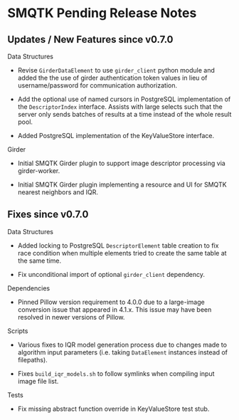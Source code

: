 SMQTK Pending Release Notes
===========================


Updates / New Features since v0.7.0
-----------------------------------

Data Structures

* Revise `GirderDataElement` to use `girder_client` python module and added the
  the use of girder authentication token values in lieu of username/password
  for communication authorization.

* Add the optional use of named cursors in PostgreSQL implementation of the
  `DescriptorIndex` interface.  Assists with large selects such that the server
  only sends batches of results at a time instead of the whole result pool.

* Added PostgreSQL implementation of the KeyValueStore interface.

Girder

* Initial SMQTK Girder plugin to support image descriptor processing via
  girder-worker.

* Initial SMQTK Girder plugin implementing a resource and UI for SMQTK nearest
  neighbors and IQR.


Fixes since v0.7.0
------------------

Data Structures

* Added locking to PostgreSQL `DescriptorElement` table creation to fix race
  condition when multiple elements tried to create the same table at the same
  time.

* Fix unconditional import of optional `girder_client` dependency.

Dependencies

* Pinned Pillow version requirement to 4.0.0 due to a large-image conversion
  issue that appeared in 4.1.x.  This issue may have been resolved in newer
  versions of Pillow.

Scripts

* Various fixes to IQR model generation process due to changes made to
  algorithm input parameters (i.e. taking `DataElement` instances instead of
  filepaths).

* Fixes `build_iqr_models.sh` to follow symlinks when compiling input image
  file list.

Tests

* Fix missing abstract function override in KeyValueStore test stub.
